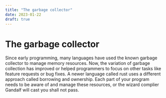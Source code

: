 ```yaml
---
title: "The garbage collector"
date: 2023-01-22 
draft: true
---
```


# The garbage collector

Since early programming, many languages have used the known garbage collector to manage memory resources. Now, the variation of garbage collection has improved or helped programmers to focus on other tasks like feature requests or bug fixes. A newer language called rust uses a different approach called borrowing and ownership. Each part of your program needs to be aware of and manage these resources, or the wizard complier Gandalf will cast you shall not pass.

